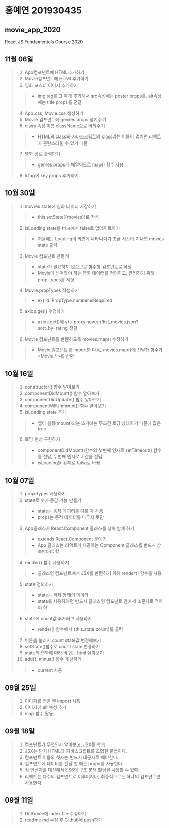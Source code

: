 # 홍예연 201930435

## movie_app_2020
React JS Fundamentals Course 2020

## 11월 06일
>1. App컴포넌트에 HTML추가하기
>2. Movie컴포넌트에 HTML추가하기
>3. 영화 포스터 이미지 추가하기
>>* img tag를 그 아래 추가해서 src속성에는 poster props를, alt속성에는 title props를 전달
>4. App.css, Movie.css 생성하기
>5. Movie 컴포넌트에 genres props 넘겨주기
>6. class 속성 이름 className으로 바꿔주기
>>* HTML의 class와 자바스크립트의 class라는 이름이 겹치면 리액트가 혼란스러울 수 있기 때문
>7. 영화 장르 출력하기
>>* genres props가 배열이므로 map() 함수 사용
>8. li tag에 key props 추가하기

## 10월 30일
>1. movies state에 영화 데이터 저장하기
>>* this.setState({movies})로 작성
>2. isLoading state를 true에서 false로 업데이트하기
>>* 처음에는 Loading이 화면에 나타나다가 조금 시간이 지나면 movies state 출력
>3. Movie 컴포넌트 만들기
>>* state가 필요하지 않으므로 함수형 컴포넌트로 작성
>>* Movie에 넘어와야 하는 영화 데이터를 정의하고, 관리하기 위해 prop-types를 사용
>4. Movie.propTypes 작성하기
>>* ex) id: PropType.number.isRequired
>5. axios.get() 수정하기
>>* axios.get()에 yts-proxy.now.sh/list_movies.json?sort_by=rating 전달
>6. Movie 컴포넌트를 반환하도록 movies.map() 수정하기
>>* Movie 컴포넌트를 import한 다음, movies.map()에 전달한 함수가 <Movie / >를 반환


## 10월 16일
>1. constructor() 함수 알아보기
>2. componentDidMount() 함수 알아보기
>3. componentDidUpdate() 함수 알아보기
>4. componentWillUnmount() 함수 알아보기
>5. isLoading state 추가
>>* 앱이 실행(mount)되는 초기에는 무조건 로딩 상태이기 때문에 값은 true
>6. 로딩 현상 구현하기
>>* componentDidMount()함수의 첫번째 인자로 setTimeout() 함수를 전달, 두번째 인자로 시간을 전달
>>* isLoading을 강제로 false로 바꿈

## 10월 07일
>1. prop-types 사용하기
>2. state로 숫자 증감 기능 만들기 
>>* state는 동적 데이터를 다룰 때 사용 <br>
>>* props는 동적 데이터를 다루지 못함
>3. App클래스가 React.Component 클래스를 상속 받게 하기
>>* extends React.Component 붙이기 <br>
>>* App 클래스는 리액트가 제공하는 Component 클래스를 반드시 상속받아야 함
>4. render() 함수 사용하기
>>* 클래스형 컴포넌트에서 JSX를 반환하기 위해 render() 함수를 사용
>5. state 정의하기
>>* state는 객체 형태의 데이터 <br>
>>* state를 사용하려면 반드시 클래스형 컴포넌트 안에서 소문자로 적어야 함
>6. state에 count값 추가하고 사용하기
>>* render() 함수에서 {this.state.count}를 출력
>7. 버튼을 눌러서 count state값 변경해보기
>8. setState()함수로 count state 변경하기
>9. state의 변화에 따라 바뀌는 html 살펴보기
>10. add(), minus() 함수 개선하기
>>* current 사용

## 09월 25일
>1. 이미지를 받을 땐 import 사용
>2. 이미지에 alt 속성 추가
>3. map 함수 활용

## 09월 18일
>1. 컴포넌트가 무엇인지 알아보고, JSX를 학습.
>2. JSX는 단지 HTML과 자바스크립트를 조합한 문법이다.
>3. 컴포넌트 이름의 첫자는 반드시 대문자로 해야한다.
>4. 컴포넌트에 데이터를 전달 할 때는 props를 사용한다.
>5. 점 연산자를 대신해서 ES6의 구조 분해 할당을 사용할 수 있다.
>6. 리액트는 다수의 컴포넌트로 이루어지나, 최종적으로는 하나의 컴포넌트만 사용한다.

## 09월 11일
>1. Dothome에 index file 수정하기
>2. readme.md 수정 후 Github에 push하기